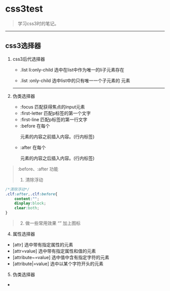 # css3test

> 学习css3时的笔记。


--------------------------------------------

## css3选择器

1.  css3后代选择器
	- .list li:only-child 选中在list中作为唯一的li子元素存在<br>

	- .list :only-child 选中list中的只有唯一一个子元素的 元素
	------------------------------------
	

3. 伪类选择器
	- :focus 匹配获得焦点的input元素
	- :first-letter 匹配p标签的第一个文字
	- :first-line 匹配p标签的第一行文字
	- :before 在每个 <p>元素的内容之前插入内容。(行内标签)
	- :after 在每个 <p> 元素的内容之后插入内容。(行内标签)

> :before、:after 功能
> 1. 清除浮动
```css
/*清除浮动*/
.clf:after,.clf:before{
	content:"";
	display:block;
	clear:both;
}
```
> 2. 做一些常用效果  “”    加上图标


4. 属性选择器
- [attr] 选中带有指定属性的元素
- [attr=value]  选中带有指定属性和值的元素
- [attribute~=value] 选中值中含有指定字符的元素
- [attribute|=value] 选中以某个字符开头的元素



5. 伪类选择器
- 